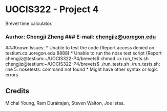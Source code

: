 # UOCIS322 - Project 4 #
Brevet time calculator.

### Aurhor: Chengji Zheng			### E-mail: chengjiz@uoregon.edu

###Known Issues:
	* Unable to test the code (Report access denied on testium.cs.uoregon.edu:8888)
	* Unable to run the nose test script (Report chengjiz@testium:~/UOCIS322-P4/brevets$ chmod +x run_tests.sh  chengjiz@testium:~/UOCIS322-P4/brevets$ ./run_tests.sh   ./run_tests.sh: line 5: nosetests: command not found
	* Might have other syntax or logic errors

## Credits

Michal Young, Ram Durairajan, Steven Walton, Joe Istas.